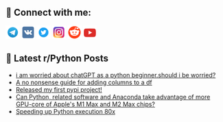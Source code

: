 ## 🔎 Connect with me:
[<img src="https://github.com/bullbesh/bullbesh/blob/main/images/Telegram.png" width="32" height="32" />](https://t.me/bullbesh)
[<img src="https://github.com/bullbesh/bullbesh/blob/main/images/VK.png" width="32" height="32" />](https://vk.com/bullbesh)
[<img src="https://github.com/bullbesh/bullbesh/blob/main/images/Twitter.png" width="32" height="32" />](https://twitter.com/bullbesh1)
[<img src="https://github.com/bullbesh/bullbesh/blob/main/images/Instagram.png" width="32" height="32" />](https://www.instagram.com/bullbesh)
[<img src="https://github.com/bullbesh/bullbesh/blob/main/images/Reddit.png" width="32" height="32" />](https://www.reddit.com/user/bullbesh)
[<img src="https://github.com/bullbesh/bullbesh/blob/main/images/YouTube.png" width="32" height="32" />](https://www.youtube.com/channel/UCtfjRs6uzgq5mfm8S06WTcg)

## 📕 Latest r/Python Posts
<!-- BLOG-POST-LIST:START -->
- [i am worried about chatGPT as a python beginner.should i be worried?](https://www.reddit.com/r/Python/comments/11dgth5/i_am_worried_about_chatgpt_as_a_python/)
- [A no nonsense guide for adding columns to a df](https://www.reddit.com/r/Python/comments/11dgk0b/a_no_nonsense_guide_for_adding_columns_to_a_df/)
- [Released my first pypi project!](https://www.reddit.com/r/Python/comments/11dgg0a/released_my_first_pypi_project/)
- [Can Python, related software and Anaconda take advantage of more GPU-core of Apple&#39;s M1 Max and M2 Max chips?](https://www.reddit.com/r/Python/comments/11dfe97/can_python_related_software_and_anaconda_take/)
- [Speeding up Python execution 80x](https://www.reddit.com/r/Python/comments/11detit/speeding_up_python_execution_80x/)
<!-- BLOG-POST-LIST:END -->
